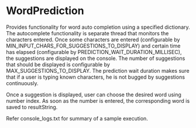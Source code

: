 # WordPrediction
Provides functionality for word auto completion using a specified dictionary. The autocomplete functionality is separate thread that monitors the characters entered. Once some characters are entered (configurable by MIN_INPUT_CHARS_FOR_SUGGESTIONS_TO_DISPLAY) and certain time has elapsed (configurable by PREDICTION_WAIT_DURATION_MILLISEC), the suggestions are displayed on the console. The number of suggestions that should be displayed is configurable by MAX_SUGGESTIONS_TO_DISPLAY. The prediction wait duration makes sure that if a user is typing known characters, he is not bugged by suggestions continuously.  

Once a suggestion is displayed, user can choose the desired word using number index. As soon as the number is entered, the corresponding word is saved to resultString.

Refer console_logs.txt for summary of a sample execution.
